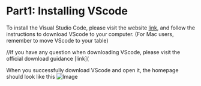 # Part1: Installing VScode
To install the Visual Studio Code, please visit the website [link](https://code.visualstudio.com/), and follow the instructions to download VScode to your computer. (For Mac users, remember to move VScode to your table)

//If you have any question when downloading VScode, please visit the official download guidance [link](

When you successfully download VScode and open it, the homepage should look like this
![Image](file:///Users/kristinhu/Desktop/%E6%88%AA%E5%B1%8F2023-01-11%2011.19.16.png)
